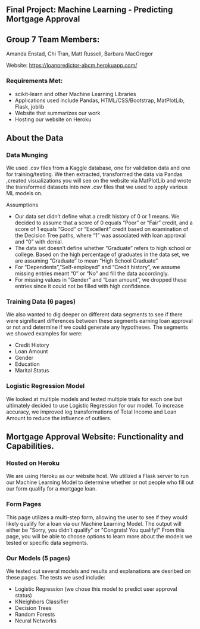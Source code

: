## Final Project: Machine Learning - Predicting Mortgage Approval </br>

## Group 7 Team Members: 
Amanda Enstad, Chi Tran, Matt Russell, Barbara MacGregor

Website: https://loanpredictor-abcm.herokuapp.com/

### Requirements Met: </br>

<ul>
                <li>scikit-learn and other Machine Learning Libraries</li>
                <li>Applications used include Pandas, HTML/CSS/Bootstrap, MatPlotLib, Flask, joblib</li>
                <li>Website that summarizes our work</li>
                <li>Hosting our website on Heroku</li>
              </ul>

## About the Data </br>

### Data Munging </br>

We used .csv files from a Kaggle database, one for validation data and one for training/testing. We then extracted, transformed the data via Pandas ,created visualizations you will see on the website via MatPlotLib and wrote the transformed datasets into new .csv files that we used to apply various ML models on.

Assumptions

<ul>
                <li>Our data set didn’t define what a credit history of 0 or 1 means. We decided to assume that a score of 0 equals “Poor” or “Fair” credit, and a score of 1 equals “Good” or “Excellent” credit based on examination of the Decision Tree paths, where “1” was associated with loan approval and “0” with denial.</li>
                <li>The data set doesn’t define whether “Graduate” refers to high school or college. Based on the high percentage of graduates in the data set, we are assuming “Graduate” to mean “High School Graduate”</li>
                <li>For “Dependents”,”Self-employed” and “Credit history”, we assume missing entries meant “0” or “No” and fill the data accordingly.</li>
                <li>For missing values in “Gender” and “Loan amount”, we dropped these entries since it could not be filled with high confidence.</li>
              </ul>

### Training Data (6 pages) </br>

We also wanted to dig deeper on different data segments to see if there were significant differences between these segments earning loan approval or not and determine if we could generate any hypotheses. The segments we showed examples for were: 
<ul>
                <li>Credit History</li>
                <li>Loan Amount</li>
                <li>Gender</li>
                <li>Education</li>
                <li>Marital Status</li>
              </ul> 

### Logistic Regression Model </br>

We looked at multiple models and tested multiple trials for each one but ultimately decided to use Logistic Regression for our model. To increase accuracy, we improved log transformations of Total Income and Loan Amount to reduce the influence of outliers. 

## Mortgage Approval Website: Functionality and Capabilities. </br>

### Hosted on Heroku </br>

We are using Heroku as our website host. We utilized a Flask server to run our Machine Learning Model to determine whether or not people who fill out our form qualify for a mortgage loan. 

### Form Pages</br>

This page utilizes a multi-step form, allowing the user to see if they would likely qualify for a loan via our Machine Learning Model. The output will either be "Sorry, you didn't qualify" or "Congrats! You qualify!" From this page, you will be able to choose options to learn more about the models we tested or specific data segments.</br>

### Our Models (5 pages) </br>

We tested out several models and results and explanations are desribed on these pages. The tests we used include:
<ul>
                <li>Logistic Regression  (we chose this model to predict user approval status)</li>
                <li>KNeighbors Classifier</li>
                <li>Decision Trees</li>
                <li>Random Forests</li>
                <li>Neural Networks</li>
              </ul>




